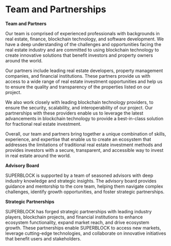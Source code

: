 # Team and Partnerships

**Team and Partners**

Our team is comprised of experienced professionals with backgrounds in real estate, finance, blockchain technology, and software development. We have a deep understanding of the challenges and opportunities facing the real estate industry and are committed to using blockchain technology to create innovative solutions that benefit investors and property owners around the world.

Our partners include leading real estate developers, property management companies, and financial institutions. These partners provide us with access to a wide range of real estate investment opportunities and help us to ensure the quality and transparency of the properties listed on our project.

We also work closely with leading blockchain technology providers, to ensure the security, scalability, and interoperability of our project. Our partnerships with these providers enable us to leverage the latest advancements in blockchain technology to provide a best-in-class solution for fractional real estate investment.

Overall, our team and partners bring together a unique combination of skills, experience, and expertise that enable us to create an ecosystem that addresses the limitations of traditional real estate investment methods and provides investors with a secure, transparent, and accessible way to invest in real estate around the world.

**Advisory Board**

SUPERBLOCK is supported by a team of seasoned advisors with deep industry knowledge and strategic insights. The advisory board provides guidance and mentorship to the core team, helping them navigate complex challenges, identify growth opportunities, and foster strategic partnerships.

**Strategic Partnerships**

SUPERBLOCK has forged strategic partnerships with leading industry players, blockchain projects, and financial institutions to enhance ecosystem functionality, expand market reach, and drive ecosystem growth. These partnerships enable SUPERBLOCK to access new markets, leverage cutting-edge technologies, and collaborate on innovative initiatives that benefit users and stakeholders.
